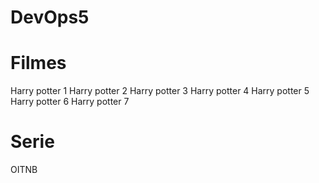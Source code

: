 # DevOps5
# Filmes
Harry potter 1
Harry potter 2
Harry potter 3
Harry potter 4
Harry potter 5
Harry potter 6
Harry potter 7

# Serie

OITNB

